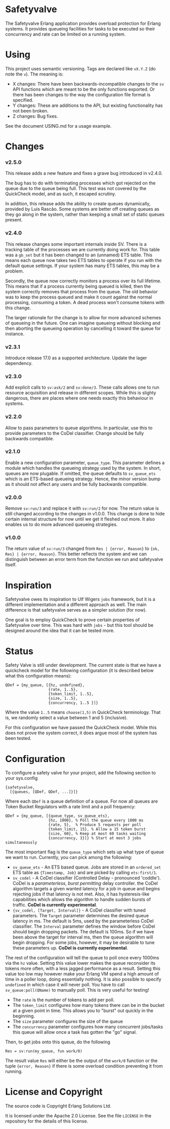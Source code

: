 # Safetyvalve

The Safetyvalve Erlang application provides overload protection for
Erlang systems. It provides queueing facilities for tasks to be
executed so their concurrency and rate can be limited on a running
system.

# Using

This project uses semantic versioning. Tags are declared like `vX.Y.Z`
(do note the `v`). The meaning is:

* X changes: There have been backwards-incompatible changes to the `sv` API functions which are meant to be the only functions exported. Or there has been changes to the way the configuration file format is specified.
* Y changes: These are additions to the API, but existing functionality has not been broken.
* Z changes: Bug fixes.

See the document USING.md for a usage example.

# Changes

### v2.5.0

This release adds a new feature and fixes a grave bug introduced in v2.4.0.

The bug has to do with terminating processes which got rejected on the queue due to the queue being full. This test was not covered by the QuickCheck model, and as such, it escaped scrutiny.

In addition, this release adds the ability to create queues dynamically, provided by Luis Rascão. Some systems are better off creating queues as they go along in the system, rather than keeping a small set of static queues present.

### v2.4.0

This release changes some important internals inside SV. There is a tracking table of the processes we are currently doing work for. This table was a `gb_set` but it has been changed to an (unnamed) ETS table. This means each queue now takes two ETS tables to operate if you run with the default queue settings. If your system has many ETS tables, this may be a problem.

Secondly, the queue now correctly monitors a process over its full lifetime. This means that if
a process currently being queued is killed, then the system correctly removes that process from the queue. The old behavior was to keep the process queued and make it count against the normal processing, consuming a token. A dead process won't consume tokens with this change.

The larger rationale for the change is to allow for more advanced schemes of queueing in the future. One can imagine queueing without blocking and then aborting the queueing operation by cancelling it toward the queue for instance.

### v2.3.1

Introduce release 17.0 as a supported architecture. Update the lager dependency.

### v2.3.0

Add explicit calls to `sv:ask/2` and `sv:done/3`. These calls allows one to run resource acquisition and release in different scopes. While this is slighty dangerous, there are places where one needs exactly this behaviour in systems.

### v2.2.0

Allow to pass parameters to queue algorithms. In particular, use this to provide parameters to the CoDel
classifier. Change should be fully backwards compatible.

### v2.1.0

Enable a new configuration parameter, `queue_type`. This parameter defines a module which handles the queueing strategy used by the system. In short, queues are now plugable. If omitted, the queue defaults to `sv_queue_ets` which is an ETS-based queueing strategy. Hence, the minor version bump as it should not affect any users and be fully backwards compatible.

### v2.0.0

Remove `sv:run/3` and replace it with `sv:run/2` for now. The return value is still changed according to the changes in v1.0.0. This change is done to hide certain internal structure for now until we get it fleshed out more. It also enables us to do more advanced queueing strategies.

### v1.0.0

The return value of `sv:run/3` changed from `Res | {error, Reason}` to `{ok, Res} | {error, Reason}`. This better reflects the system and we can distinguish between an error term from the function we run and safetyvalve itself.

# Inspiration

Safetyvalve owes its inspiration to Ulf Wigers `jobs` framework, but
it is a different implementation and a different approach as well. The
main difference is that safetyvalve serves as a simpler solution (for
now).

One goal is to employ QuickCheck to prove certain properties of
Safetyvalve over time. This was hard with `jobs` - but this tool
should be designed around the idea that it can be tested more.

# Status

Safety Valve is still under development. The current state is that we
have a quickcheck model for the following configuration (it is
described below what this configuration means):

```
QDef = {my_queue, [{hz, undefined},
                   {rate, 1..5},
                   {token_limit, 1..5},
                   {size, 1..5},
                   {concurrency, 1..5 }]}
```

Where the value `1..5` means `choose(1,5)` in QuickCheck terminology. That is, we
randomly select a value between 1 and 5 (inclusive).

For this configuration we have passed the QuickCheck model. While this
does not prove the system correct, it does argue most of the system
has been tested.

# Configuration

To configure a safety valve for your project, add the following
section to your sys.config

```
{safetyvalve,
  [{queues, [QDef, QDef, ...]}]}
```

Where each `QDef` is a queue definition of a queue. For now all queues
are Token Bucket Regulators with a rate limit and a poll frequency:

```
QDef = {my_queue, [{queue_type, sv_queue_ets},
                   {hz, 1000}, % Poll the queue every 1000 ms
                   {rate, 5},  % Produce 5 requests per poll
                   {token_limit, 15}, % Allow a 15 token burst
                   {size, 60}, % Keep at most 60 tasks waiting
                   {concurrency, 3}]} % Start at most 3 jobs simultaneously
```

The most important flag is the `queue_type` which sets up what type of queue
we want to run. Currently, you can pick among the following:

* `sv_queue_ets` - An ETS based queue. Jobs are stored in an `ordered_set` ETS table as `{Timestamp, Job}` and are picked by calling `ets:first/1`.
* `sv_codel` - A CoDel classifier (Controlled Delay - pronounced 'coddle'). CoDel is a *parameterless*, *burst permitting* delay controller. the CoDel algorithm targets a given wanted latency for a job in queue and begins rejecting jobs if that latency is not met. Also, it has hysteresis-like capabilities which allows the algorithm to handle sudden bursts of traffic. **CoDel is currently experimental**.
* `{sv_codel, [Target, Interval]}` - A CoDel classifier with tuned parameters. The `Target` parameter determines the desired queue latency in ms. The default is 5ms, used by the parameterless CoDel classifier. The `Interval` parameter defines the window before CoDel should begin dropping packets. The default is 100ms. So if we have been above the target for interval ms, then the queue algorithm will begin dropping. For some jobs, however, it may be desirable to tune these parameters up. **CoDel is currently experimental**.

The rest of the configuration will tell the queue to poll once every 1000ms via
the `hz` value. Setting this value lower makes the queue reconsider
its tokens more often, with a less jagged performance as a result.
Setting this value too low may however make your Erlang VM spend a
high amount of time in a poller loop, doing essentially nothing. It is
also possible to specify `undefined` in which case it will never poll.
You have to call `sv_queue:poll(QName)` to manually poll. This is very
useful for testing!

* The `rate` is the number of tokens to add per poll.
* The `token_limit` configures how many tokens there can be in the
  bucket at a given point in time. This allows you to "burst" out
  quickly in the beginning.
* The `size` parameter configures the size of the queue
* The `concurrency` parameter configures how many concurrent jobs/tasks
  this queue will allow once a task has gotten the "go" signal.

Then, to get jobs onto this queue, do the following

```
Res = sv:run(my_queue, fun work/0)
```

The result value `Res` will either be the output of the `work/0`
function or the tuple `{error, Reason}` if there is some overload
condition preventing it from running.

# License and Copyright

The source code is Copyright Erlang Solutions Ltd.

It is licensed under the Apache 2.0 License. See the file `LICENSE`
in the repository for the details of this license.

